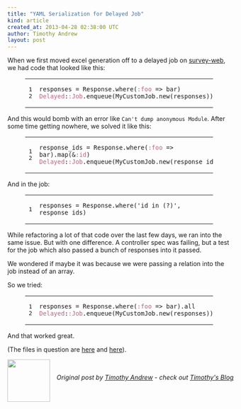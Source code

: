 ```yaml
---
title: "YAML Serialization for Delayed Job"
kind: article
created_at: 2013-04-28 02:38:00 UTC
author: Timothy Andrew
layout: post
---
```

<p>When we first moved excel generation off to a delayed job on <a href="http://github.com/c42/survey-web">survey-web</a>, we had code that looked like this:</p>

<figure class='code'><figcaption><span></span></figcaption><div class="highlight"><table><tr><td class="gutter"><pre class="line-numbers"><span class='line-number'>1</span>
<span class='line-number'>2</span>
</pre></td><td class='code'><pre><code class='ruby'><span class='line'><span class="n">responses</span> <span class="o">=</span> <span class="no">Response</span><span class="o">.</span><span class="n">where</span><span class="p">(</span><span class="ss">:foo</span> <span class="o">=&gt;</span> <span class="n">bar</span><span class="p">)</span>
</span><span class='line'><span class="ss">Delayed</span><span class="p">:</span><span class="ss">:Job</span><span class="o">.</span><span class="n">enqueue</span><span class="p">(</span><span class="no">MyCustomJob</span><span class="o">.</span><span class="n">new</span><span class="p">(</span><span class="n">responses</span><span class="p">))</span>
</span></code></pre></td></tr></table></div></figure>


<p>And this would bomb with an error like <code>Can't dump anonymous Module</code>.
After some time getting nowhere, we solved it like this:</p>

<figure class='code'><figcaption><span></span></figcaption><div class="highlight"><table><tr><td class="gutter"><pre class="line-numbers"><span class='line-number'>1</span>
<span class='line-number'>2</span>
</pre></td><td class='code'><pre><code class='ruby'><span class='line'><span class="n">response_ids</span> <span class="o">=</span> <span class="no">Response</span><span class="o">.</span><span class="n">where</span><span class="p">(</span><span class="ss">:foo</span> <span class="o">=&gt;</span> <span class="n">bar</span><span class="p">)</span><span class="o">.</span><span class="n">map</span><span class="p">(</span><span class="o">&amp;</span><span class="ss">:id</span><span class="p">)</span>
</span><span class='line'><span class="ss">Delayed</span><span class="p">:</span><span class="ss">:Job</span><span class="o">.</span><span class="n">enqueue</span><span class="p">(</span><span class="no">MyCustomJob</span><span class="o">.</span><span class="n">new</span><span class="p">(</span><span class="n">response_ids</span><span class="p">))</span>
</span></code></pre></td></tr></table></div></figure>


<p>And in the job:</p>

<figure class='code'><figcaption><span></span></figcaption><div class="highlight"><table><tr><td class="gutter"><pre class="line-numbers"><span class='line-number'>1</span>
</pre></td><td class='code'><pre><code class='ruby'><span class='line'><span class="n">responses</span> <span class="o">=</span> <span class="no">Response</span><span class="o">.</span><span class="n">where</span><span class="p">(</span><span class="s1">&#39;id in (?)&#39;</span><span class="p">,</span> <span class="n">response_ids</span><span class="p">)</span>
</span></code></pre></td></tr></table></div></figure>


<p>While refactoring a lot of that code over the last few days, we ran into the same issue. But with one difference. A controller spec was failing, but a test for the job which also passed a bunch of responses into it passed.</p>

<p>We wondered if maybe it was because we were passing a relation into the job instead of an array.</p>

<p>So we tried:</p>

<figure class='code'><figcaption><span></span></figcaption><div class="highlight"><table><tr><td class="gutter"><pre class="line-numbers"><span class='line-number'>1</span>
<span class='line-number'>2</span>
</pre></td><td class='code'><pre><code class='ruby'><span class='line'><span class="n">responses</span> <span class="o">=</span> <span class="no">Response</span><span class="o">.</span><span class="n">where</span><span class="p">(</span><span class="ss">:foo</span> <span class="o">=&gt;</span> <span class="n">bar</span><span class="p">)</span><span class="o">.</span><span class="n">all</span>
</span><span class='line'><span class="ss">Delayed</span><span class="p">:</span><span class="ss">:Job</span><span class="o">.</span><span class="n">enqueue</span><span class="p">(</span><span class="no">MyCustomJob</span><span class="o">.</span><span class="n">new</span><span class="p">(</span><span class="n">responses</span><span class="p">))</span>
</span></code></pre></td></tr></table></div></figure>


<p>And that worked great.</p>

<p>(The files in question are <a href="https://github.com/c42/survey-web/blob/master/app/controllers/responses_controller.rb#L16">here</a> and <a href="https://github.com/c42/survey-web/blob/master/app/models/reports/excel/job.rb%22">here</a>).</p><div class="author">
  <img src="http://nilenso.com/people/timothy-200.jpg" style="width: 96px; height: 96;">
  <span style="position: absolute; padding: 32px 15px;">
    <i>Original post by <a href="http://twitter.com/timothyandrew">Timothy Andrew</a> - check out <a href="http://blog.timothyandrew.net/">Timothy's Blog</a></i>
  </span>
</div>

